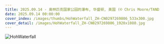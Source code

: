 ```yaml
---
title: 2025.09.14 - 奥林匹克国家公园的瀑布, 华盛顿, 美国 (© Chris Moore/TANDEM Stills + Motion)
date: 2025.09.14 00:00:00
cover_index: /images/thumbs/HohWaterfall_ZH-CN0297269806_533x300.jpg
cover_detail: /images/HohWaterfall_ZH-CN0297269806_1920x1080.jpg
---
```


![HohWaterfall](/images/HohWaterfall_ZH-CN0297269806_1920x1080.jpg)
